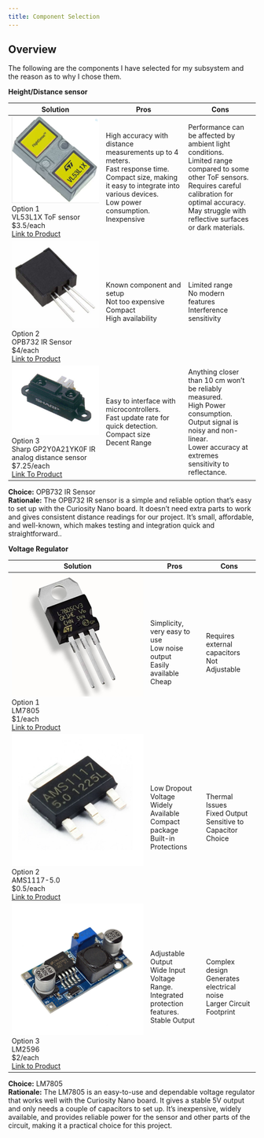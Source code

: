 ```yaml
---
title: Component Selection
---
```


## Overview

The following are the components I have selected for my subsystem and the reason as to why I chose them.

**Height/Distance sensor**

| Solution | Pros  | Cons |
| ----- | ----- | ----- |
| **![](image1.png)** Option 1<br> VL53L1X ToF sensor <br> $3.5/each <br> [Link to Product](https://www.futureelectronics.com/p/semiconductors--analog--sensors--time-off-flight-sensors/vl53l1cxv0fy-1-stmicroelectronics-3100441) | High accuracy with distance measurements up to 4 meters. <br> Fast response time.<br> Compact size, making it easy to integrate into various devices.<br> Low power consumption.<br> Inexpensive | Performance can be affected by ambient light conditions.<br> Limited range compared to some other ToF sensors.<br> Requires careful calibration for optimal accuracy.<br> May struggle with reflective surfaces or dark materials. |
| **![](image2.jpg)** Option 2 <br> OPB732 IR Sensor<br> $4/each<br> [Link to Product](https://www.onlinecomponents.com/en/productdetail/optek-technology-tt-electronics/opb732-51290988.html?msclkid=839b99712d5c180a0780f070a541179a&utm_source=bing&utm_medium=cpc&utm_campaign=Bing%20-%20Pmax%20-%20US%20-%20Low&utm_term=2332201602016770&utm_content=Other&gclid=839b99712d5c180a0780f070a541179a&gclsrc=3p.ds&gad_source=7&gad_campaignid=23052854090) | Known component and setup <br> Not too expensive <br> Compact <br> High availability | Limited range <br> No modern features <br> Interference sensitivity |
| **![](image3.png)** <br> Option 3 <br> Sharp GP2Y0A21YK0F IR analog distance sensor <br> $7.25/each <br> [Link To Product](https://www.jameco.com/z/GP2Y0A21YK0F-Sharp-Electronic-Components-Sharp-IR-Distance-Sensor-GP2Y0A21YK0F-_2150256.html?CID=digipart) | Easy to interface with microcontrollers.<br> Fast update rate for quick detection.<br> Compact size <br> Decent Range | Anything closer than 10 cm won’t be reliably measured. <br> High Power consumption. <br> Output signal is noisy and non-linear. <br>Lower accuracy at extremes <br> sensitivity to reflectance. | 

**Choice:** OPB732 IR Sensor  
**Rationale:** The OPB732 IR sensor is a simple and reliable option that’s easy to set up with the Curiosity Nano board. It doesn’t need extra parts to work and gives consistent distance readings for our project. It’s small, affordable, and well-known, which makes testing and integration quick and straightforward..

**Voltage Regulator** 

| Solution | Pros | Cons |
| ----- | ----- | ----- |
| **![](image4.jpg)** Option 1 <br> LM7805 <br> $1/each <br> [Link to Product](https://www.digikey.com/en/products/detail/texas-instruments/LM7805CT-NOPB/3901929) | Simplicity, very easy to use <br> Low noise output <br> Easily available <br> Cheap | Requires external capacitors <br> Not Adjustable  |
| **![](image5.jpg)** Option 2 <br> AMS1117-5.0 <br> $0.5/each <br> [Link to Product](https://www.digikey.com/en/products/detail/evvo/AMS1117-5-0/24370130) | Low Dropout Voltage <br> Widely Available <br> Compact package <br> Built-in Protections | Thermal Issues <br> Fixed Output <br> Sensitive to Capacitor Choice |
| **![](image6.jpg)** Option 3 <br> LM2596 <br> $2/each <br> [Link to Product](https://www.ti.com/lit/ds/symlink/lm2596.pdf) | Adjustable Output <br> Wide Input Voltage Range.<br> Integrated protection features.<br> Stable Output | Complex design <br> Generates electrical noise<br> Larger Circuit Footprint   |

**Choice:** LM7805  
**Rationale:** The LM7805 is an easy-to-use and dependable voltage regulator that works well with the Curiosity Nano board. It gives a stable 5V output and only needs a couple of capacitors to set up. It’s inexpensive, widely available, and provides reliable power for the sensor and other parts of the circuit, making it a practical choice for this project.

